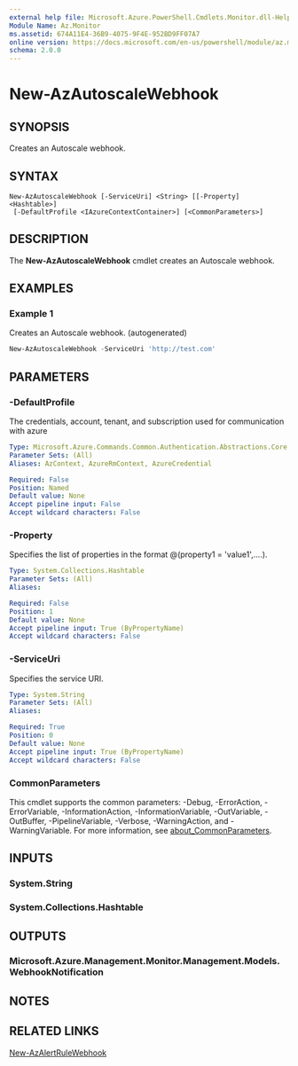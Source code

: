 ```yaml
---
external help file: Microsoft.Azure.PowerShell.Cmdlets.Monitor.dll-Help.xml
Module Name: Az.Monitor
ms.assetid: 674A11E4-36B9-4075-9F4E-952BD9FF07A7
online version: https://docs.microsoft.com/en-us/powershell/module/az.monitor/new-azautoscalewebhook
schema: 2.0.0
---
```


# New-AzAutoscaleWebhook

## SYNOPSIS
Creates an Autoscale webhook.

## SYNTAX

```
New-AzAutoscaleWebhook [-ServiceUri] <String> [[-Property] <Hashtable>]
 [-DefaultProfile <IAzureContextContainer>] [<CommonParameters>]
```

## DESCRIPTION
The **New-AzAutoscaleWebhook** cmdlet creates an Autoscale webhook.

## EXAMPLES

### Example 1
Creates an Autoscale webhook. (autogenerated)
```powershell <!-- Aladdin Generated Example --> 
New-AzAutoscaleWebhook -ServiceUri 'http://test.com'
```

## PARAMETERS

### -DefaultProfile
The credentials, account, tenant, and subscription used for communication with azure

```yaml
Type: Microsoft.Azure.Commands.Common.Authentication.Abstractions.Core.IAzureContextContainer
Parameter Sets: (All)
Aliases: AzContext, AzureRmContext, AzureCredential

Required: False
Position: Named
Default value: None
Accept pipeline input: False
Accept wildcard characters: False
```

### -Property
Specifies the list of properties in the format @(property1 = 'value1',....).

```yaml
Type: System.Collections.Hashtable
Parameter Sets: (All)
Aliases:

Required: False
Position: 1
Default value: None
Accept pipeline input: True (ByPropertyName)
Accept wildcard characters: False
```

### -ServiceUri
Specifies the service URI.

```yaml
Type: System.String
Parameter Sets: (All)
Aliases:

Required: True
Position: 0
Default value: None
Accept pipeline input: True (ByPropertyName)
Accept wildcard characters: False
```

### CommonParameters
This cmdlet supports the common parameters: -Debug, -ErrorAction, -ErrorVariable, -InformationAction, -InformationVariable, -OutVariable, -OutBuffer, -PipelineVariable, -Verbose, -WarningAction, and -WarningVariable. For more information, see [about_CommonParameters](http://go.microsoft.com/fwlink/?LinkID=113216).

## INPUTS

### System.String

### System.Collections.Hashtable

## OUTPUTS

### Microsoft.Azure.Management.Monitor.Management.Models.WebhookNotification

## NOTES

## RELATED LINKS

[New-AzAlertRuleWebhook](./New-AzAlertRuleWebhook.md)


